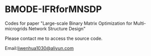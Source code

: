 # BMODE-IFRforMNSDP
Codes for paper "Large-scale Binary Matrix Optimization for Multi-microgrids Network Structure Design"

Please contact me to access the source code.

Email:liwenhua1030@aliyun.com